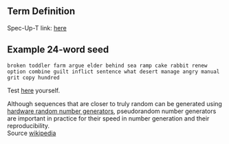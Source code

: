 ## Term Definition

Spec-Up-T link: <a href='https://weboftrust.github.io/WOT-terms/docs/glossary/seed'>here</a>

## Example 24-word seed
```
broken toddler farm argue elder behind sea ramp cake rabbit renew option combine guilt inflict sentence what desert manage angry manual grit copy hundred
```
Test [here](https://iancoleman.io/bip39/) yourself.
 
Although sequences that are closer to truly random can be generated using [hardware random number generators](https://en.wikipedia.org/wiki/Hardware_random_number_generator), pseudorandom number generators are important in practice for their speed in number generation and their reproducibility.  
Source [wikipedia](https://en.wikipedia.org/wiki/Pseudorandom_number_generator)